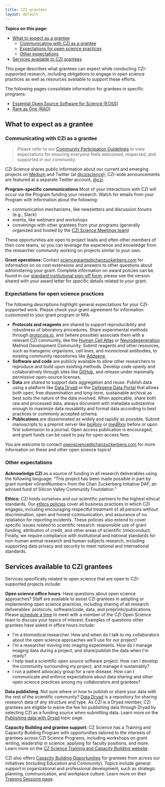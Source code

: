 ```yaml
---
title: CZI grantees
layout: default
---
```


**Topics on this page:**
- [What to expect as a grantee](#what-to-expect-as-a-grantee)
  - [Communicating with CZI as a grantee](#communicating-with-czi-as-a-grantee)
  - [Expectations for open science practices](#expectations-for-open-science-practices)
  - [Other expectations](#other-expectations)
- [Services available to CZI grantees](#services-available-to-czi-grantees)

This page describes what grantees can expect while conducting CZI-supported research,
including obligations to engage in open science practices
as well as resources available to support these efforts.

The following pages consolidate information for grantees in specific programs:
- [Essential Open Source Software for Science (EOSS)](/open-science/eoss-grantees)
- [Rare as One (RAO)](/open-science/rao-grantees)

## What to expect as a grantee

### Communicating with CZI as a grantee

> Please refer to our [Community Participation Guidelines](http://czi.co/CPG-Science) 
> to view expectations for ensuring everyone feels welcomed, respected, and supported in our community.

CZI Science shares public information about our current and emerging projects on [Medium](http://medium.com/@cziscience)
and Twitter (at [@cziscience](https://twitter.com/cziscience));
CZI-wide announcements are featured at a separate Twitter account, [@czi](https://twitter.com/czi).

**Program-specific communications** Most of your interactions with CZI will occur via the Program funding your research. 
Watch for emails from your Program with information about the following:

- communication mechanisms, like newsletters and discussion forums (e.g., Slack)
- events, like webinars and workshops
- convenings with other grantees from your programs (generally organized and hosted by the [CZI Science Meetings team](https://chanzuckerberg.com/science/meetings/))

These opportunities are open to project leads and often other members of their core teams,
so you can leverage the experience and knowledge from the researcher community working on projects similar to your own.

**Grant operations:** Contact [sciencegrants@chanzuckerberg.com](sciencegrants@chanzuckerberg.com)
for information on no cost extensions and answers to other questions about administering your grant. 
Complete information on award policies can be found in our [standard institutional sign-off form](https://apply.chanzuckerberg.com/protected/resource/eyJoZnJlIjogOTQ1OTM2NzAsICJ2cSI6IDE2ODQ2Nn0/); 
please see the version shared with your award letter for specific details related to your grant.

### Expectations for open science practices

The following descriptions highlight general expectations for your CZI-supported work. 
Please check your grant agreement for information customized to your grant program or RFA.

- **Protocols and reagents** are shared to support reproducibility and robustness of laboratory procedures. Share experimental methods through [protocols.io](https://www.protocols.io/), and (where possible) associate them with a relevant CZI community, like the [Human Cell Atlas](https://www.protocols.io/workspaces/hca/publications) or [Neurodegeneration](https://www.protocols.io/workspaces/neurodegeneration-method-development-community1/publications) Method Development Community. Submit reagents and other resources, such as transgenic organisms, cell lines, and monoclonal antibodies, to existing community repositories like [Addgene](https://www.addgene.org/).
- **Software and code** are publicly available to allow other researchers to reproduce and build upon existing methods. Develop code openly and collaboratively through sites like [GitHub](https://github.com/), and release under maximally permissive open-source licenses.
- **Data** are shared to support data aggregation and reuse. Publish data using a platform like [Data Dryad](https://datadryad.org/) or the [Cellxgene Data Portal](https://cellxgene.cziscience.com/) that allows both open, free dissemination and long-term, sustainable archival as best suits the nature of the data involved. When applicable, share both raw and processed data, always document with metadata substantive enough to maximize data reusability and format data according to best practices or commonly accepted schema.
- **Publications** are disseminated as widely and rapidly as possible. Submit manuscripts to a preprint server like [bioRxiv](https://www.biorxiv.org/) or [medRxiv](https://www.medrxiv.org/) before or upon first submission to a journal. Open access publication is encouraged, and grant funds can be used to pay for open access fees.

You are welcome to contact [openscience@chanzuckerberg.com](openscience@chanzuckerberg.com) for more information on these and other open science topics!

### Other expectations

**Acknowledge CZI** as a source of funding in all research deliverables using the following language: “This project has been made possible in part by grant number «GrantNumber» from the Chan Zuckerberg Initiative DAF, an advised fund of Silicon Valley Community Foundation.”

**Ethics:** CZI holds ourselves and our scientific partners to the highest ethical standards.
Our [ethics policies](https://chanzuckerberg.com/ethics-policies/) 
cover all business practices in which CZI engages, 
including encouraging respectful treatment of all persons without discrimination, 
open and honest communication, and assurance of no retaliation for reporting incidents. 
These policies also extend to cover specific issues related to scientific research: 
responsible use of grant funding, attribution of credit, and other areas of scientific (mis)conduct. 
Finally, we require compliance with institutional and national standards for non-human animal research and human subjects research, 
including supporting data privacy and security to meet national and international standards. 

## Services available to CZI grantees

Services specifically related to open science that are open to CZI-supported projects include:

**Open science office hours**: Have questions about open science approaches? 
Staff are available to assist CZI grantees in adopting or implementing open science practices, 
including sharing of all research deliverables: 
protocols, software/code, data, and preprints/publications. 
Please [schedule a time](https://calendly.com/khertweck) 
to meet with a member of the CZI Open Science team to discuss your topics of interest. 
Examples of questions other grantees have asked in office hours include:

  - I'm a biomedical researcher. How and when do I talk to my collaborators about the open science approaches we'll use for our project?
  - I'm a researcher moving into imaging experiments. How do I manage imaging data during a project, and share/publish the data when I'm ready?
  - I help lead a scientific open source software project. How can I develop the community surrounding my project, and manage it sustainably?
  - I run a patient advocacy group for a rare disease. How can I communicate and enforce expectations about data sharing and other open science practices among my collaborators and grantees?

**Data publishing**: Not sure where or how to publish or share your data with the rest of the scientific community? 
[Data Dryad](https://datadryad.org/stash) is a repository for sharing research data of any structure and type. 
As CZI is a Dryad member, 
CZI grantees are eligible to waive the fee for publishing data through Dryad by selecting CZI as a funding source when submitting data.
Learn more on the [Publishing data with Dryad](/open-science/data_sharing/data_dryad)
topic page.

**Capacity Building and grantee support:** CZ Science has a Training and Capacity Building Program with opportunities tailored to the interests of grantees across CZI Science Programs,
including workshops on grant writing, leadership in science, applying for faculty positions, and more.
Learn more on the [CZ Science Training and Capacity Building website](https://info.chanzuckerberg.com/mcb-science-resources).

CZI also offers [Capacity Building Opportunities](https://chanzuckerberg.com/movement-capacity-building/) 
for grantees from across our initiatives (including Education and Community).
Topics include general support in organizational and professional development,
such as strategic planning, communication, and workplace culture.
Learn more on their [Training Sessions page](https://chanzuckerberg.com/movement-capacity-building/training-sessions/).
